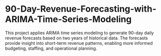 # 90-Day-Revenue-Forecasting-with-ARIMA-Time-Series-Modeling
This project applies ARIMA time series modeling to generate 90-day daily revenue forecasts based on two years of historical data. The forecasts provide insight into short-term revenue patterns, enabling more informed budgeting, staffing, and operational planning.
